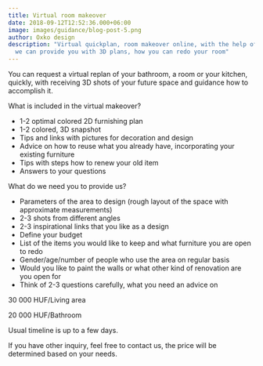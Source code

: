 ```yaml
---
title: Virtual room makeover
date: 2018-09-12T12:52:36.000+06:00
image: images/guidance/blog-post-5.png
author: Oxko design
description: "Virtual quickplan, room makeover online, with the help of interior designer
  we can provide you with 3D plans, how you can redo your room"
---
```


You can request a virtual replan of your bathroom, a room or your kitchen, quickly, with receiving 3D shots of your future space and guidance how to accomplish it.




What is included in the virtual makeover?
- 1-2 optimal colored 2D furnishing plan
- 1-2 colored, 3D snapshot
- Tips and links with pictures for decoration and design
- Advice on how to reuse what you already have, incorporating your existing furniture
- Tips with steps how to renew your old item
- Answers to your questions

What do we need you to provide us?
- Parameters of the area to design (rough layout of the space with approximate measurements) 
- 2-3 shots from different angles  
- 2-3 inspirational links that you like as a design
- Define your budget 
- List of the items you would like to keep and what furniture you are open to redo
- Gender/age/number of people who use the area on regular basis 
- Would you like to paint the walls or what other kind of renovation are you open for 
- Think of 2-3 questions carefully, what you need an advice on 

30 000 HUF/Living area

20 000 HUF/Bathroom

Usual timeline is up to a few days. 

If you have other inquiry, feel free to contact us, the price will be determined based on your needs.